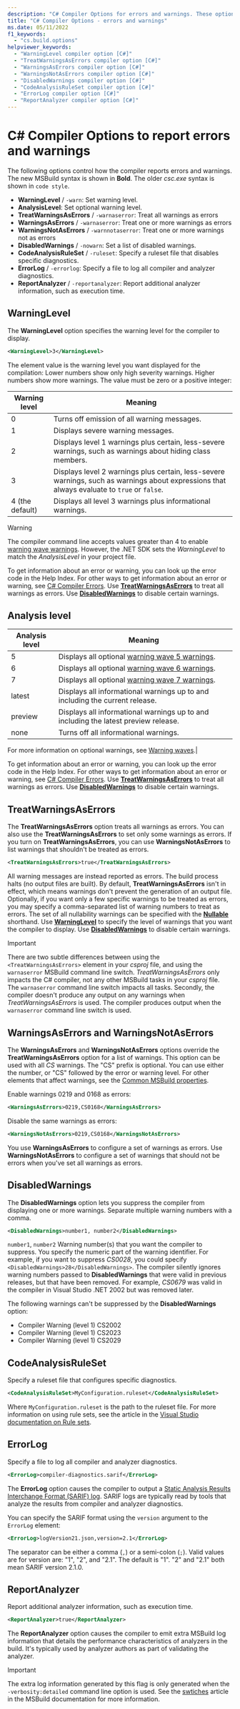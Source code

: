 ```yaml
---
description: "C# Compiler Options for errors and warnings. These options suppress or enable warnings, and control warnings as errors."
title: "C# Compiler Options - errors and warnings"
ms.date: 05/11/2022
f1_keywords: 
  - "cs.build.options"
helpviewer_keywords: 
  - "WarningLevel compiler option [C#]"
  - "TreatWarningsAsErrors compiler option [C#]"
  - "WarningsAsErrors compiler option [C#]"
  - "WarningsNotAsErrors compiler option [C#]"
  - "DisabledWarnings compiler option [C#]"
  - "CodeAnalysisRuleSet compiler option [C#]"
  - "ErrorLog compiler option [C#]"
  - "ReportAnalyzer compiler option [C#]"
---
```

# C# Compiler Options to report errors and warnings

The following options control how the compiler reports errors and warnings. The new MSBuild syntax is shown in **Bold**. The older *csc.exe* syntax is shown in `code style`.

- **WarningLevel** / `-warn`: Set warning level.
- **AnalysisLevel**: Set optional warning level.
- **TreatWarningsAsErrors** / `-warnaserror`: Treat all warnings as errors
- **WarningsAsErrors** / `-warnaserror`: Treat one or more warnings as errors
- **WarningsNotAsErrors** / `-warnnotaserror`: Treat one or more warnings not as errors
- **DisabledWarnings** / `-nowarn`: Set a list of disabled warnings.
- **CodeAnalysisRuleSet** / `-ruleset`: Specify a ruleset file that disables specific diagnostics.
- **ErrorLog** / `-errorlog`: Specify a file to log all compiler and analyzer diagnostics.
- **ReportAnalyzer** / `-reportanalyzer`:  Report additional analyzer information, such as execution time.

## WarningLevel

The **WarningLevel** option specifies the warning level for the compiler to display.

```xml
<WarningLevel>3</WarningLevel>
```

The element value is the warning level you want displayed for the compilation: Lower numbers show only high severity warnings. Higher numbers show more warnings. The value must be zero or a positive integer:

| Warning level | Meaning |
|---------------|---------|
| 0 | Turns off emission of all warning messages. |
| 1 | Displays severe warning messages. |
| 2 | Displays level 1 warnings plus certain, less-severe warnings, such as warnings about hiding class members. |
| 3 | Displays level 2 warnings plus certain, less-severe warnings, such as warnings about expressions that always evaluate to `true` or `false`. |
| 4   (the default)|Displays all level 3 warnings plus informational warnings. |

> [!WARNING]
> The compiler command line accepts values greater than 4 to enable [warning wave warnings](../compiler-messages/warning-waves.md). However, the .NET SDK sets the *WarningLevel* to match the *AnalysisLevel* in your project file.

To get information about an error or warning, you can look up the error code in the Help Index. For other ways to get information about an error or warning, see [C# Compiler Errors](../compiler-messages/index.md). Use [**TreatWarningsAsErrors**](#treatwarningsaserrors) to treat all warnings as errors. Use [**DisabledWarnings**](#disabledwarnings) to disable certain warnings.  

## Analysis level

| Analysis level | Meaning |
|----------------|---------|
| 5 | Displays all optional [warning wave 5 warnings](../compiler-messages/warning-waves.md#cs7023). |
| 6 | Displays all optional [warning wave 6 warnings](../compiler-messages/warning-waves.md#cs8826). |
| 7 | Displays all optional [warning wave 7 warnings](../compiler-messages/warning-waves.md#cs8981). |
| latest | Displays all informational warnings up to and including the current release. |
| preview | Displays all informational warnings up to and including the latest preview release. |
| none | Turns off all informational warnings. |

For more information on optional warnings, see [Warning waves](../compiler-messages/warning-waves.md).|

To get information about an error or warning, you can look up the error code in the Help Index. For other ways to get information about an error or warning, see [C# Compiler Errors](../compiler-messages/index.md). Use [**TreatWarningsAsErrors**](#treatwarningsaserrors) to treat all warnings as errors. Use [**DisabledWarnings**](#disabledwarnings) to disable certain warnings.  

## TreatWarningsAsErrors

The **TreatWarningsAsErrors** option treats all warnings as errors. You can also use the **TreatWarningsAsErrors** to set only some warnings as errors. If you turn on **TreatWarningsAsErrors**, you can use **WarningsNotAsErrors** to list warnings that shouldn't be treated as errors.

```xml
<TreatWarningsAsErrors>true</TreatWarningsAsErrors>
```

All warning messages are instead reported as errors. The build process halts (no output files are built). By default, **TreatWarningsAsErrors** isn't in effect, which means warnings don't prevent the generation of an output file. Optionally, if you want only a few specific warnings to be treated as errors, you may specify a comma-separated list of warning numbers to treat as errors. The set of all nullability warnings can be specified with the [**Nullable**](language.md#nullable) shorthand. Use [**WarningLevel**](#warninglevel) to specify the level of warnings that you want the compiler to display. Use [**DisabledWarnings**](#disabledwarnings) to disable certain warnings.

> [!IMPORTANT]
> There are two subtle differences between using the `<TreatWarningsAsErrors>` element in your *csproj* file, and using the `warnaserror` MSBuild command line switch. *TreatWarningsAsErrors* only impacts the C# compiler, not any other MSBuild tasks in your *csproj* file. The `warnaserror` command line switch impacts all tasks. Secondly, the compiler doesn't produce any output on any warnings when *TreatWarningsAsErrors* is used. The compiler produces output when the `warnaserror` command line switch is used.

## WarningsAsErrors and WarningsNotAsErrors

The **WarningsAsErrors** and **WarningsNotAsErrors** options override the **TreatWarningsAsErrors** option for a list of warnings. This option can be used with all *CS* warnings. The "CS" prefix is optional. You can use either the number, or "CS" followed by the error or warning level. For other elements that affect warnings, see the [Common MSBuild properties](/visualstudio/msbuild/common-msbuild-project-properties).

Enable warnings 0219 and 0168 as errors:

```xml
<WarningsAsErrors>0219,CS0168</WarningsAsErrors>
```

Disable the same warnings as errors:

```xml
<WarningsNotAsErrors>0219,CS0168</WarningsNotAsErrors>
```

You use **WarningsAsErrors** to configure a set of warnings as errors. Use **WarningsNotAsErrors** to configure a set of warnings that should not be errors when you've set all warnings as errors.

## DisabledWarnings

The **DisabledWarnings** option lets you suppress the compiler from displaying one or more warnings. Separate multiple warning numbers with a comma.

```xml
<DisabledWarnings>number1, number2</DisabledWarnings>
```

`number1`, `number2` Warning number(s) that you want the compiler to suppress. You specify the numeric part of the warning identifier. For example, if you want to suppress *CS0028*, you could specify `<DisabledWarnings>28</DisabledWarnings>`. The compiler silently ignores warning numbers passed to **DisabledWarnings** that were valid in previous releases, but that have been removed. For example, *CS0679* was valid in the compiler in Visual Studio .NET 2002 but was removed later.

 The following warnings can't be suppressed by the **DisabledWarnings** option:

- Compiler Warning (level 1) CS2002  
- Compiler Warning (level 1) CS2023
- Compiler Warning (level 1) CS2029

## CodeAnalysisRuleSet

Specify a ruleset file that configures specific diagnostics.

```xml
<CodeAnalysisRuleSet>MyConfiguration.ruleset</CodeAnalysisRuleSet>
```

Where `MyConfiguration.ruleset` is the path to the ruleset file. For more information on using rule sets, see the article in the [Visual Studio documentation on Rule sets](/visualstudio/code-quality/using-rule-sets-to-group-code-analysis-rules).

## ErrorLog

Specify a file to log all compiler and analyzer diagnostics.

```xml
<ErrorLog>compiler-diagnostics.sarif</ErrorLog>
```

The **ErrorLog** option causes the compiler to output a [Static Analysis Results Interchange Format (SARIF) log](https://github.com/microsoft/sarif-tutorials/blob/main/docs/1-Introduction.md#:~:text=What%20is%20SARIF%3F,for%20use%20by%20simpler%20tools). SARIF logs are typically read by tools that analyze the results from compiler and analyzer diagnostics.

You can specify the SARIF format using the `version` argument to the `ErrorLog` element:

```XML
<ErrorLog>logVersion21.json,version=2.1</ErrorLog>
```

The separator can be either a comma (`,`) or a semi-colon (`;`). Valid values are for version are:  "1", "2", and "2.1". The default is "1". "2" and "2.1" both mean SARIF version 2.1.0.

## ReportAnalyzer

Report additional analyzer information, such as execution time.

```xml
<ReportAnalyzer>true</ReportAnalyzer>
```

The **ReportAnalyzer** option causes the compiler to emit extra MSBuild log information that details the performance characteristics of analyzers in the build. It's typically used by analyzer authors as part of validating the analyzer.

> [!IMPORTANT]
> The extra log information generated by this flag is only generated when the `-verbosity:detailed` command line option is used. See the [swtiches](/visualstudio/msbuild/msbuild-command-line-reference#switches) article in the MSBuild documentation for more information.
